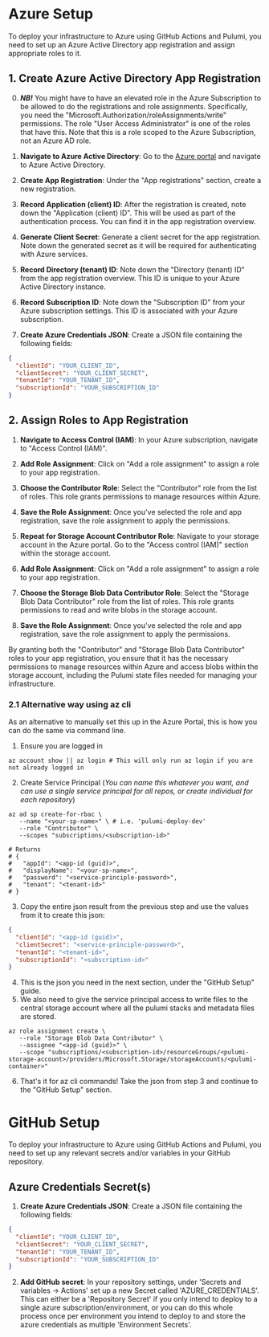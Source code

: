 # Azure Setup

To deploy your infrastructure to Azure using GitHub Actions and Pulumi, you need to set up an Azure Active Directory app registration and assign appropriate roles to it.

## 1. Create Azure Active Directory App Registration

0. **_NB!_** You might have to have an elevated role in the Azure Subscription to be allowed to do the registrations and role assignments. Specifically, you need the "Microsoft.Authorization/roleAssignments/write" permissions. The role "User Access Administrator" is one of the roles that have this. Note that this is a role scoped to the Azure Subscription, not an Azure AD role.

1. **Navigate to Azure Active Directory**: Go to the [Azure portal](https://portal.azure.com/) and navigate to Azure Active Directory.

2. **Create App Registration**: Under the "App registrations" section, create a new registration.

3. **Record Application (client) ID**: After the registration is created, note down the "Application (client) ID". This will be used as part of the authentication process. You can find it in the app registration overview.

4. **Generate Client Secret**: Generate a client secret for the app registration. Note down the generated secret as it will be required for authenticating with Azure services.

5. **Record Directory (tenant) ID**: Note down the "Directory (tenant) ID" from the app registration overview. This ID is unique to your Azure Active Directory instance.

6. **Record Subscription ID**: Note down the "Subscription ID" from your Azure subscription settings. This ID is associated with your Azure subscription.

7. **Create Azure Credentials JSON**: Create a JSON file containing the following fields:
```json
{
  "clientId": "YOUR_CLIENT_ID",
  "clientSecret": "YOUR_CLIENT_SECRET",
  "tenantId": "YOUR_TENANT_ID",
  "subscriptionId": "YOUR_SUBSCRIPTION_ID"
}
```
## 2. Assign Roles to App Registration

1. **Navigate to Access Control (IAM)**: In your Azure subscription, navigate to "Access Control (IAM)".

2. **Add Role Assignment**: Click on "Add a role assignment" to assign a role to your app registration.

3. **Choose the Contributor Role**: Select the "Contributor" role from the list of roles. This role grants permissions to manage resources within Azure.

4. **Save the Role Assignment**: Once you've selected the role and app registration, save the role assignment to apply the permissions.

5. **Repeat for Storage Account Contributor Role**: Navigate to your storage account in the Azure portal. Go to the "Access control (IAM)" section within the storage account.

6. **Add Role Assignment**: Click on "Add a role assignment" to assign a role to your app registration.

7. **Choose the Storage Blob Data Contributor Role**: Select the "Storage Blob Data Contributor" role from the list of roles. This role grants permissions to read and write blobs in the storage account.

8. **Save the Role Assignment**: Once you've selected the role and app registration, save the role assignment to apply the permissions.

By granting both the "Contributor" and "Storage Blob Data Contributor" roles to your app registration, you ensure that it has the necessary permissions to manage resources within Azure and access blobs within the storage account, including the Pulumi state files needed for managing your infrastructure.

### 2.1 Alternative way using az cli
As an alternative to manually set this up in the Azure Portal, this is how you can do the same via command line.

1. Ensure you are logged in
```shell
az account show || az login # This will only run az login if you are not already logged in
```
2. Create Service Principal (*You can name this whatever you want, and can use a single service principal for all repos, or create individual for each repository*)
```shell
az ad sp create-for-rbac \
   --name "<your-sp-name>" \ # i.e. 'pulumi-deploy-dev'
   --role "Contributor" \
   --scopes "subscriptions/<subscription-id>"

# Returns
# {
#   "appId": "<app-id (guid)>",
#   "displayName": "<your-sp-name>",
#   "password": "<service-principle-password>",
#   "tenant": "<tenant-id>"
# }
```
3. Copy the entire json result from the previous step and use the values from it to create this json:
```json
{
  "clientId": "<app-id (guid)>",
  "clientSecret": "<service-principle-password>",
  "tenantId": "<tenant-id>",
  "subscriptionId": "<subscription-id>"
}
```
4. This is the json you need in the next section, under the "GitHub Setup" guide.
5. We also need to give the service principal access to write files to the central storage account where all the pulumi stacks and metadata files are stored.
```shell
az role assignment create \
   --role "Storage Blob Data Contributor" \
   --assignee "<app-id (guid)>" \
   --scope "subscriptions/<subscription-id>/resourceGroups/<pulumi-storage-account>/providers/Microsoft.Storage/storageAccounts/<pulumi-container>"
```
6. That's it for az cli commands! Take the json from step 3 and continue to the "GitHub Setup" section.

# GitHub Setup

To deploy your infrastructure to Azure using GitHub Actions and Pulumi, you need to set up any relevant secrets and/or variables in your GitHub repository.

## Azure Credentials Secret(s)

1. **Create Azure Credentials JSON**: Create a JSON file containing the following fields:
```json
{
  "clientId": "YOUR_CLIENT_ID",
  "clientSecret": "YOUR_CLIENT_SECRET",
  "tenantId": "YOUR_TENANT_ID",
  "subscriptionId": "YOUR_SUBSCRIPTION_ID"
}
```
2. **Add GitHub secret**: In your repository settings, under 'Secrets and variables -> Actions' set up a new Secret called 'AZURE_CREDENTIALS'. This can either be a 'Repository Secret' if you only intend to deploy to a single azure subscription/environment, or you can do this whole process once per environment you intend to deploy to and store the azure credentials as multiple 'Environment Secrets'.

